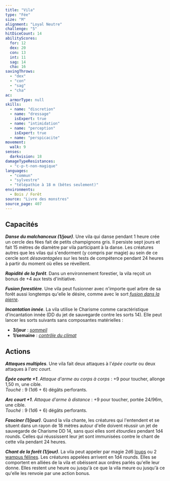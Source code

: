 ```yaml
---
title: "Vila"
type: "Fée"
size: "M"
alignment: "Loyal Neutre"
challenge: "5"
hitDiceCount: 14
abilityScores:
  for: 12
  dex: 20
  con: 13
  int: 11
  sag: 14
  cha: 16
savingThrows:
  - "dex"
  - "con"
  - "sag"
  - "cha"
ac:
  armorType: null
skills:
  - name: "discretion"
  - name: "dressage"
    isExpert: true
  - name: "intimidation"
  - name: "perception"
    isExpert: true
  - name: "perspicacite"
movement:
  walk: 9
senses:
  darkvision: 18
damageTypeResistances:
  - "c-p-t-non-magique"
languages:
  - "commun"
  - "sylvestre"
  - "télépathie à 18 m (bêtes seulement)"
environments:
  - Bois / Forêt
source: "Livre des monstres"
source_page: 407
---
```

## Capacités
_**Danse du malchanceux (1/jour)**_. Une vila qui danse pendant 1 heure crée un cercle des fées fait de petits champignons gris. Il persiste sept jours et fait 15 mètres de diamètre par vila participant à la danse. Les créatures autres que les vilas qui s'endorment (y compris par magie) au sein de ce cercle sont _désavantagées_ sur les tests de compétence pendant 24 heures à partir du moment où elles se réveillent.

_**Rapidité de la forêt**_. Dans un environnement forestier, la vila reçoit un bonus de +4 aux tests d'initiative.

_**Fusion forestière**_. Une vila peut fusionner avec n'importe quel arbre de sa forêt aussi longtemps qu'elle le désire, comme avec le sort [_fusion dans la pierre_](/grimoire/fusion-dans-la-pierre/).

_**Incantation innée**_. La vila utilise le Charisme comme caractéristique d'incantation innée (DD du jet de sauvegarde contre les sorts 14). Elle peut lancer les sorts suivants sans composantes matérielles :
* **3/jour** : [_sommeil_](/grimoire/sommeil/)
* **1/semaine** : [_contrôle du climat_](/grimoire/controle-du-climat/)

## Actions
_**Attaques multiples**_. Une vila fait deux attaques à l'_épée courte_ ou deux attaques à l'_arc court_.

_**Épée courte +1**_. _Attaque d'arme au corps à corps_ : +9 pour toucher, allonge 1,50 m, une cible.  
_Touché_ : 9 (1d6 + 6) dégâts perforants.

_**Arc court +1**_. _Attaque d'arme à distance_ : +9 pour toucher, portée 24/96m, une cible.  
_Touché_ : 9 (1d6 + 6) dégâts perforants.

_**Fasciner (1/jour)**_. Quand la vila chante, les créatures qui l'entendent et se situent dans un rayon de 18 mètres autour d'elle doivent réussir un jet de sauvegarde de Charisme DD 14, sans quoi elles sont _étourdies_ pendant 1d4 rounds. Celles qui réussissent leur jet sont immunisées contre le chant de cette vila pendant 24 heures.

_**Chant de la forêt (1/jour)**_. La vila peut appeler par magie 2d6 [loups](/bestiaire/loup/) ou 2 [wampus félines](/bestiaire/wampus-feline/). Les créatures appelées arrivent en 1d4 rounds. Elles se comportent en alliées de la vila et obéissent aux ordres parlés qu'elle leur donne. Elles restent une heure ou jusqu'à ce que la vila meure ou jusqu'à ce qu'elle les renvoie par une action bonus.
